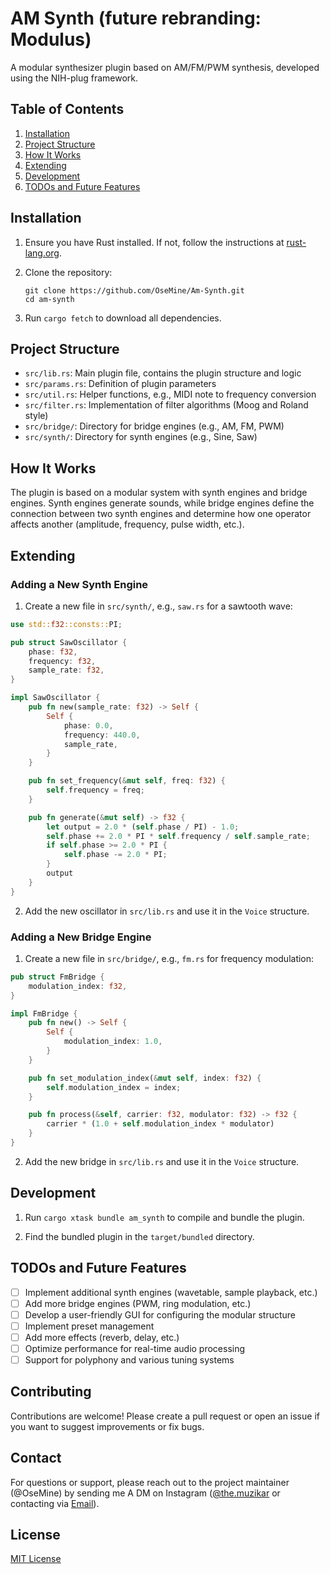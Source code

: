 #  AM Synth (future rebranding: Modulus)

A modular synthesizer plugin based on AM/FM/PWM synthesis, developed using the NIH-plug framework.

## Table of Contents

1. [Installation](#installation)
2. [Project Structure](#project-structure)
3. [How It Works](#how-it-works)
4. [Extending](#extending)
5. [Development](#development)
6. [TODOs and Future Features](#todos-and-future-features)

## Installation

1. Ensure you have Rust installed. If not, follow the instructions at [rust-lang.org](https://www.rust-lang.org/tools/install).

2. Clone the repository:
   ```
   git clone https://github.com/OseMine/Am-Synth.git
   cd am-synth
   ```

3. Run `cargo fetch` to download all dependencies.

## Project Structure

- `src/lib.rs`: Main plugin file, contains the plugin structure and logic
- `src/params.rs`: Definition of plugin parameters
- `src/util.rs`: Helper functions, e.g., MIDI note to frequency conversion
- `src/filter.rs`: Implementation of filter algorithms (Moog and Roland style)
- `src/bridge/`: Directory for bridge engines (e.g., AM, FM, PWM)
- `src/synth/`: Directory for synth engines (e.g., Sine, Saw)

## How It Works

The plugin is based on a modular system with synth engines and bridge engines. Synth engines generate sounds, while bridge engines define the connection between two synth engines and determine how one operator affects another (amplitude, frequency, pulse width, etc.).

## Extending

### Adding a New Synth Engine

1. Create a new file in `src/synth/`, e.g., `saw.rs` for a sawtooth wave:

```rust
use std::f32::consts::PI;

pub struct SawOscillator {
    phase: f32,
    frequency: f32,
    sample_rate: f32,
}

impl SawOscillator {
    pub fn new(sample_rate: f32) -> Self {
        Self {
            phase: 0.0,
            frequency: 440.0,
            sample_rate,
        }
    }

    pub fn set_frequency(&mut self, freq: f32) {
        self.frequency = freq;
    }

    pub fn generate(&mut self) -> f32 {
        let output = 2.0 * (self.phase / PI) - 1.0;
        self.phase += 2.0 * PI * self.frequency / self.sample_rate;
        if self.phase >= 2.0 * PI {
            self.phase -= 2.0 * PI;
        }
        output
    }
}
```

2. Add the new oscillator in `src/lib.rs` and use it in the `Voice` structure.

### Adding a New Bridge Engine

1. Create a new file in `src/bridge/`, e.g., `fm.rs` for frequency modulation:

```rust
pub struct FmBridge {
    modulation_index: f32,
}

impl FmBridge {
    pub fn new() -> Self {
        Self {
            modulation_index: 1.0,
        }
    }

    pub fn set_modulation_index(&mut self, index: f32) {
        self.modulation_index = index;
    }

    pub fn process(&self, carrier: f32, modulator: f32) -> f32 {
        carrier * (1.0 + self.modulation_index * modulator)
    }
}
```

2. Add the new bridge in `src/lib.rs` and use it in the `Voice` structure.

## Development

1. Run `cargo xtask bundle am_synth` to compile and bundle the plugin.

2. Find the bundled plugin in the `target/bundled` directory.

## TODOs and Future Features

- [ ] Implement additional synth engines (wavetable, sample playback, etc.)
- [ ] Add more bridge engines (PWM, ring modulation, etc.)
- [ ] Develop a user-friendly GUI for configuring the modular structure
- [ ] Implement preset management
- [ ] Add more effects (reverb, delay, etc.)
- [ ] Optimize performance for real-time audio processing
- [ ] Support for polyphony and various tuning systems

## Contributing

Contributions are welcome! Please create a pull request or open an issue if you want to suggest improvements or fix bugs.

## Contact
For questions or support, please reach out to the project maintainer (@OseMine) by sending me A DM on Instagram ([@the.muzikar](https://www.instagram.com/the.muzikar/) or contacting via [Email](mailto:oskar.wiedrich@gmail.com)).

## License

[MIT License](LICENSE)
